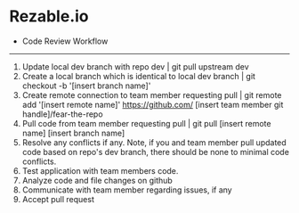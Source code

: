 # Rezable.io #

* Code Review Workflow

---
1. Update local dev branch with repo dev  | git pull upstream dev
2. Create a local branch which is identical to local dev branch | git checkout -b '[insert branch name]'
3. Create remote connection to team member requesting pull | git remote add '[insert remote name]' https://github.com/ [insert team member git handle]/fear-the-repo
4. Pull code from team member requesting pull | git pull [insert remote name] [insert branch name]
5. Resolve any conflicts if any. Note, if you and team member pull updated code based on repo's dev branch, there should be none to minimal code conflicts.
6. Test application with team members code.
7. Analyze code and file changes on github
8. Communicate with team member regarding issues, if any
9. Accept pull request